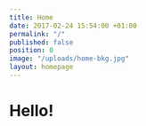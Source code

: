 ```yaml
---
title: Home
date: 2017-02-24 15:54:00 +01:00
permalink: "/"
published: false
position: 0
image: "/uploads/home-bkg.jpg"
layout: homepage
---
```


# Hello!